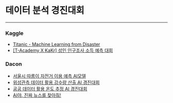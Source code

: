 #  데이터 분석 경진대회
---
###  Kaggle
- [Titanic - Machine Learning from Disaster](https://google.com, "Titanic")
- [[T-Academy X KaKr] 성인 인구조사 소득 예측 대회](https://www.kaggle.com/c/kakr-4th-competition/overview, "kakr-4th")


### Dacon
- [서울시 따릉이 자전거 이용 예측 AI모델
](https://dacon.io/competitions/open/235576/overview/, "따릉이")
- [위성관측 데이터 활용 강수량 산출 AI 경진대회
](https://dacon.io/competitions/official/235591/overview, "위성관측")
- [공공 데이터 활용 온도 추정 AI 경진대회](https://dacon.io/competitions/official/235584/overview/)
- [AI야, 진짜 뉴스를 찾아줘!](https://dacon.io/competitions/official/235658/overview/)
